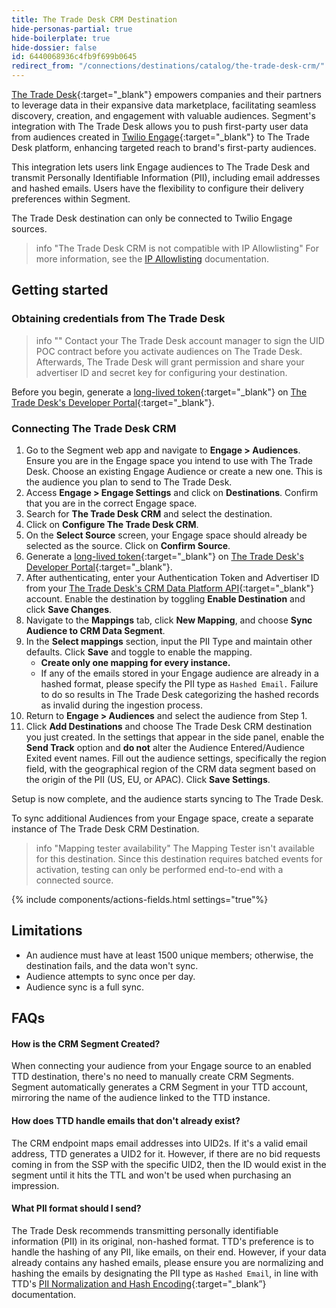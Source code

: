 ```yaml
---
title: The Trade Desk CRM Destination
hide-personas-partial: true
hide-boilerplate: true
hide-dossier: false
id: 6440068936c4fb9f699b0645
redirect_from: "/connections/destinations/catalog/the-trade-desk-crm/"
---
```


[The Trade Desk](https://www.thetradedesk.com/us){:target="_blank"} empowers companies and their partners to leverage data in their expansive data marketplace, facilitating seamless discovery, creation, and engagement with valuable audiences. Segment's integration with The Trade Desk allows you to push first-party user data from audiences created in [Twilio Engage](https://www.twilio.com/en-us/engage){:target="_blank"} to The Trade Desk platform, enhancing targeted reach to brand's first-party audiences.

This integration lets users link Engage audiences to The Trade Desk and transmit Personally Identifiable Information (PII), including email addresses and hashed emails. Users have the flexibility to configure their delivery preferences within Segment.

The Trade Desk destination can only be connected to Twilio Engage sources.

> info "The Trade Desk CRM is not compatible with IP Allowlisting"
> For more information, see the [IP Allowlisting](/docs/connections/destinations/#ip-allowlisting) documentation. 

## Getting started

### Obtaining credentials from The Trade Desk

> info ""
> Contact your The Trade Desk account manager to sign the UID POC contract before you activate audiences on The Trade Desk. Afterwards, The Trade Desk will grant permission and share your advertiser ID and secret key for configuring your destination.

Before you begin, generate a [long-lived token](https://partner.thetradedesk.com/v3/portal/api/doc/Authentication#ui-method-create){:target="_blank"} on [The Trade Desk's Developer Portal](https://api.thetradedesk.com/v3/tokens){:target="_blank"}.

### Connecting The Trade Desk CRM

1. Go to the Segment web app and navigate to **Engage > Audiences**. Ensure you are in the Engage space you intend to use with The Trade Desk. Choose an existing Engage Audience or create a new one. This is the audience you plan to send to The Trade Desk.
2. Access **Engage > Engage Settings** and click on **Destinations**. Confirm that you are in the correct Engage space.
3. Search for **The Trade Desk CRM** and select the destination.
4. Click on **Configure The Trade Desk CRM**.
5. On the **Select Source** screen, your Engage space should already be selected as the source. Click on **Confirm Source**.
6. Generate a [long-lived token](https://partner.thetradedesk.com/v3/portal/api/doc/Authentication#ui-method-create){:target="_blank"} on [The Trade Desk's Developer Portal](https://auth.thetradedesk.com/Account/Login?ReturnUrl=%2Fconnect%2Fauthorize%2Fcallback%3Fclient_id%3Dttd-dev-portal%26redirect_uri%3Dhttps%253A%252F%252Fpartner.thetradedesk.com%252Fv3%252Fsignin-oidc%26response_type%3Dcode%26scope%3Dopenid%2520profile%2520email%2520ttdui_refresh%2520offline_access%2520applications%26code_challenge%3DG5xIiN4NLQYS_L9kqCGZyWg678USH1pV6D2Iqu1e1Q8%26code_challenge_method%3DS256%26response_mode%3Dform_post%26nonce%3D638441362885322803.NWFjOTk2NTMtMzkyOS00NmJmLWE3N2YtODZlYzZjNGQxZWQ1M2E3OGI1ZmUtOThmNC00MDA5LWFiNzQtZmZiZGI2OTUzMzMy%26state%3DCfDJ8BBsgv10-z9IvE3EffVp_QCSKM7pxVdw3rv-shU-_OG4utdVslWzvw8nfZ0D8TKi75uKGCMPp2hiM-IBxjjwToGR-ryK13SXlVMOGMxXj_FUEV8nQfnRR1oQN6YZED0-48NhERsQr96xbaz6a_pVR_z5OZWgQ6RR9MBMUkHYF5tFp651wtbno-7ES1-zsje7hCqzFMTAVV_qAoNur-f8MGkMdw7oSAOQmoYOW4zV2w6SIMLSIOkUvariDC9EAAVPYTjonQdieo2V0rYscC-aVG6U8ASV3yqJc6RmnGRUEVnKHPt-ZZcvy9PHA2-Et04QlGwz6b-buRbNXd3v1E6zuMC5F7dxcT3otr5TQ4yMuC1JA5VRxT4c1tFON2lY4jtxKuyQIQs5N3a59eFc1wGdUSo%26x-client-SKU%3DID_NETSTANDARD2_0%26x-client-ver%3D6.10.0.0){:target="_blank"}. 
7. After authenticating, enter your Authentication Token and Advertiser ID from your [The Trade Desk's CRM Data Platform API](https://api.thetradedesk.com/v3/portal/data/doc/DataIntegrateCRMData){:target="_blank"} account. Enable the destination by toggling **Enable Destination** and click **Save Changes**.
8. Navigate to the **Mappings** tab, click **New Mapping**, and choose **Sync Audience to CRM Data Segment**.
9. In the **Select mappings** section, input the PII Type and maintain other defaults. Click **Save** and toggle to enable the mapping.
   - **Create only one mapping for every instance.**
   - If any of the emails stored in your Engage audience are already in a hashed format, please specify the PII type as `Hashed Email.` Failure to do so results in The Trade Desk categorizing the hashed records as invalid during the ingestion process. 
10. Return to **Engage > Audiences** and select the audience from Step 1.
11. Click **Add Destinations** and choose The Trade Desk CRM destination you just created. In the settings that appear in the side panel, enable the **Send Track** option and **do not** alter the Audience Entered/Audience Exited event names. Fill out the audience settings, specifically the region field, with the geographical region of the CRM data segment based on the origin of the PII (US, EU, or APAC). Click **Save Settings**.

Setup is now complete, and the audience starts syncing to The Trade Desk.

To sync additional Audiences from your Engage space, create a separate instance of The Trade Desk CRM Destination.

> info "Mapping tester availability"
> The Mapping Tester isn't available for this destination. Since this destination requires batched events for activation, testing can only be performed end-to-end with a connected source.

{% include components/actions-fields.html settings="true"%}


## Limitations

* An audience must have at least 1500 unique members; otherwise, the destination fails, and the data won't sync. 
* Audience attempts to sync once per day.
* Audience sync is a full sync.

## FAQs

#### How is the CRM Segment Created?

When connecting your audience from your Engage source to an enabled TTD destination, there's no need to manually create CRM Segments. Segment automatically generates a CRM Segment in your TTD account, mirroring the name of the audience linked to the TTD instance.

#### How does TTD handle emails that don't already exist?

The CRM endpoint maps email addresses into UID2s. If it's a valid email address, TTD generates a UID2 for it. However, if there are no bid requests coming in from the SSP with the specific UID2, then the ID would exist in the segment until it hits the TTL and won't be used when purchasing an impression.

#### What PII format should I send?

The Trade Desk recommends transmitting personally identifiable information (PII) in its original, non-hashed format. TTD's preference is to handle the hashing of any PII, like emails, on their end. However, if your data already contains any hashed emails, please ensure you are normalizing and hashing the emails by designating the PII type as `Hashed Email`, in line with TTD's [PII Normalization and Hash Encoding](https://api.thetradedesk.com/v3/portal/data/doc/DataPiiNormalization){:target="_blank”} documentation.
